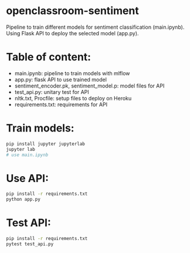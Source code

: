 # openclassroom-sentiment

Pipeline to train different models for sentiment classification (main.ipynb).  
Using Flask API to deploy the selected model (app.py).

# Table of content:
- main.ipynb: pipeline to train models with mlflow
- app.py: flask API to use trained model
- sentiment_encoder.pk, sentiment_model.p: model files for API
- test_api.py: unitary test for API
- nltk.txt, Procfile: setup files to deploy on Heroku
- requirements.txt: requirements for API

# Train models:
``` bash
pip install jupyter jupyterlab
jupyter lab
# use main.ipynb
```

# Use API:
``` bash
pip install -r requirements.txt
python app.py
```

# Test API:
``` bash
pip install -r requirements.txt
pytest test_api.py
```